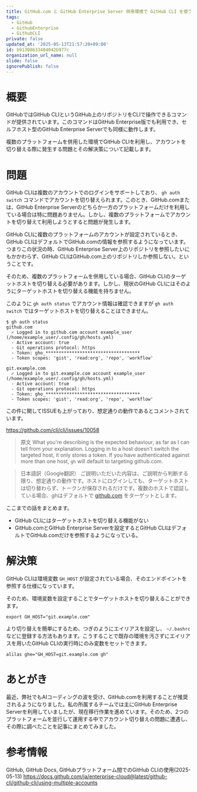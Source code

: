 ```yaml
---
title: GitHub.com と GitHub Enterprise Server 併用環境で GitHub CLI を使う
tags:
  - GitHub
  - GithubEnterprise
  - GithubCLI
private: false
updated_at: '2025-05-13T21:57:20+09:00'
id: b91308633404042b977c
organization_url_name: null
slide: false
ignorePublish: false
---
```


# 概要

GitHubではGitHub CLIというGitHub上のリポジトリをCLIで操作できるコマンドが提供されています。このコマンドはGitHub Enterprise版でも利用でき、セルフホスト型のGitHub Enterprise Serverでも同様に動作します。

複数のプラットフォームを併用した環境でGitHub CLIを利用し、アカウントを切り替える際に発生する問題とその解決策について記載します。

# 問題

GitHub CLIは複数のアカウントでのログインをサポートしており、 `gh auth switch` コマンドでアカウントを切り替えられます。このとき、GitHub.comまたは、GitHub Enterprise Serverのどちらか一方のプラットフォームだけを利用している場合は特に問題ありません。しかし、複数のプラットフォームでアカウントを切り替えて利用しようとすると問題が発生します。

GitHub CLIに複数のプラットフォームのアカウントが設定されているとき、GitHub CLIはデフォルトでGitHub.comの情報を参照するようになっています。つまりこの状況の時、GitHub Enterprise Server上のリポジトリを参照したいにもかかわらず、GitHub CLIはGitHub.com上のリポジトリしか参照しない。ということです。

そのため、複数のプラットフォームを併用している場合、GitHub CLIのターゲットホストを切り替える必要があります。しかし、現状のGitHub CLIにはそのようにターゲットホストを切り替える機能を持ちません。

このように `gh auth status` でアカウント情報は確認できますが `gh auth switch` ではターゲットホストを切り替えることはできません。

```
$ gh auth status
github.com
  ✓ Logged in to github.com account example_user (/home/example_user/.config/gh/hosts.yml)
  - Active account: true
  - Git operations protocol: https
  - Token: gho_************************************
  - Token scopes: 'gist', 'read:org', 'repo', 'workflow'

git.example.com
  ✓ Logged in to git.example.com account example_user (/home/example_user/.config/gh/hosts.yml)
  - Active account: true
  - Git operations protocol: https
  - Token: gho_************************************
  - Token scopes: 'gist', 'read:org', 'repo', 'workflow'
```

この件に関してISSUEも上がっており、想定通りの動作であるとコメントされています。

https://github.com/cli/cli/issues/10058

> 原文
What you're describing is the expected behaviour, as far as I can tell from your explanation. Logging in to a host doesn't switch the targeted host, it only stores a token. If you have authenticated against more than one host, `gh` will default to targeting github.com.

> 日本語訳（Google翻訳）
ご説明いただいた内容は、ご説明から判断する限り、想定通りの動作です。ホストにログインしても、ターゲットホストは切り替わらず、トークンが保存されるだけです。複数のホストで認証している場合、ghはデフォルトで [github.com](http://github.com/) をターゲットとします。

ここまでの話をまとめます。

- GitHub CLIにはターゲットホストを切り替える機能がない
- GitHub.comとGitHub Enterprise Serverを設定するとGitHub CLIはデフォルトでGitHub.comだけを参照するようになっている。


# 解決策

GitHub CLIは環境変数 `GH_HOST` が設定されている場合、そのエンドポイントを参照する仕様になっています。

そのため、環境変数を設定することでターゲットホストを切り替えることができます。

```
export GH_HOST="git.example.com"
```

より切り替えを簡単にするため、つぎのようにエイリアスを設定し、 `~/.bashrc` などに登録する方法もあります。こうすることで既存の環境を汚さずにエイリアスを用いたGitHub CLIの実行時にのみ変数をセットできます。

```
alilas ghe="GH_HOST=git.example.com gh"
```

# あとがき

最近、弊社でもAIコーディングの波を受け、GitHub.comを利用することが推奨されるようになりました。私の所属するチームでは主にGitHub Enterprise Serverを利用していましたが、現在移行作業を進めています。そのため、2つのプラットフォームを並行して運用する中でアカウント切り替えの問題に遭遇し、その際に調べたことを記事にまとめてみました。

# 参考情報

GitHub, GitHub Docs, GitHubプラットフォーム間でのGitHub CLIの使用(2025-05-13)
https://docs.github.com/ja/enterprise-cloud@latest/github-cli/github-cli/using-multiple-accounts
